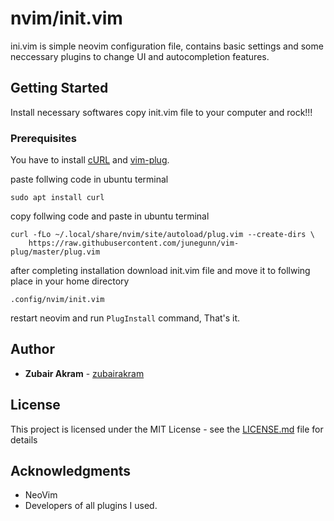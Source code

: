 # nvim/init.vim
ini.vim is simple neovim configuration file, contains basic settings and some neccessary plugins to change UI and autocompletion features.

## Getting Started
Install necessary softwares copy init.vim file to your computer and rock!!!

### Prerequisites
You have to install [cURL](https://curl.haxx.se/) and [vim-plug](https://github.com/junegunn/vim-plug).

paste follwing code in ubuntu terminal

```
sudo apt install curl
```

copy follwing code and paste in ubuntu terminal
```
curl -fLo ~/.local/share/nvim/site/autoload/plug.vim --create-dirs \
    https://raw.githubusercontent.com/junegunn/vim-plug/master/plug.vim
```

after completing installation download init.vim file and move it to follwing place in your home directory

```
.config/nvim/init.vim
```
restart neovim and run `PlugInstall` command, That's it.

## Author

* **Zubair Akram** - [zubairakram](https://github.com/zubairakram)

## License

This project is licensed under the MIT License - see the [LICENSE.md](LICENSE.md) file for details

## Acknowledgments

* NeoVim
* Developers of all plugins I used.
